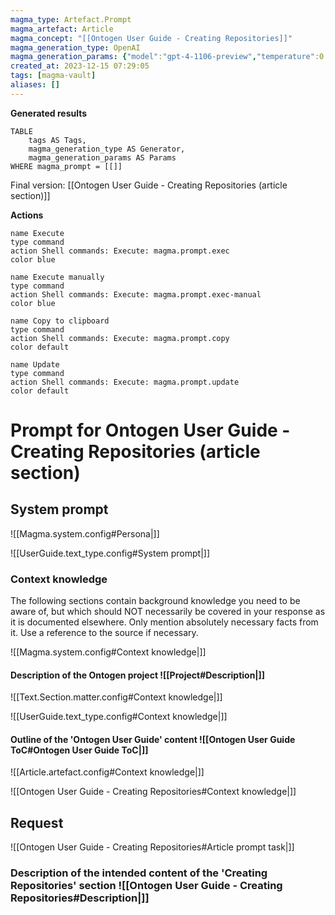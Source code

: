 ```yaml
---
magma_type: Artefact.Prompt
magma_artefact: Article
magma_concept: "[[Ontogen User Guide - Creating Repositories]]"
magma_generation_type: OpenAI
magma_generation_params: {"model":"gpt-4-1106-preview","temperature":0.6}
created_at: 2023-12-15 07:29:05
tags: [magma-vault]
aliases: []
---
```


**Generated results**

```dataview
TABLE
	tags AS Tags,
	magma_generation_type AS Generator,
	magma_generation_params AS Params
WHERE magma_prompt = [[]]
```

Final version: [[Ontogen User Guide - Creating Repositories (article section)]]

**Actions**

```button
name Execute
type command
action Shell commands: Execute: magma.prompt.exec
color blue
```
```button
name Execute manually
type command
action Shell commands: Execute: magma.prompt.exec-manual
color blue
```
```button
name Copy to clipboard
type command
action Shell commands: Execute: magma.prompt.copy
color default
```
```button
name Update
type command
action Shell commands: Execute: magma.prompt.update
color default
```

# Prompt for Ontogen User Guide - Creating Repositories (article section)

## System prompt

![[Magma.system.config#Persona|]]

![[UserGuide.text_type.config#System prompt|]]

### Context knowledge

The following sections contain background knowledge you need to be aware of, but which should NOT necessarily be covered in your response as it is documented elsewhere. Only mention absolutely necessary facts from it. Use a reference to the source if necessary.

![[Magma.system.config#Context knowledge|]]

#### Description of the Ontogen project ![[Project#Description|]]

![[Text.Section.matter.config#Context knowledge|]]

![[UserGuide.text_type.config#Context knowledge|]]

#### Outline of the 'Ontogen User Guide' content ![[Ontogen User Guide ToC#Ontogen User Guide ToC|]]



![[Article.artefact.config#Context knowledge|]]

![[Ontogen User Guide - Creating Repositories#Context knowledge|]]


## Request

![[Ontogen User Guide - Creating Repositories#Article prompt task|]]

### Description of the intended content of the 'Creating Repositories' section ![[Ontogen User Guide - Creating Repositories#Description|]]
